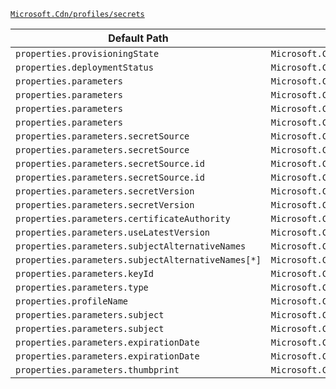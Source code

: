[`Microsoft.Cdn/profiles/secrets`](https://docs.microsoft.com/en-us/azure/templates/microsoft.cdn/profiles/secrets)

| Default Path | Alias |
|---|---|
| `properties.provisioningState` | `Microsoft.Cdn/profiles/secrets/provisioningState` |
| `properties.deploymentStatus` | `Microsoft.Cdn/profiles/secrets/deploymentStatus` |
| `properties.parameters` | `Microsoft.Cdn/profiles/secrets/parameters.CustomerCertificate` |
| `properties.parameters` | `Microsoft.Cdn/profiles/secrets/parameters.UrlSigningKey` |
| `properties.parameters` | `Microsoft.Cdn/profiles/secrets/parameters` |
| `properties.parameters` | `Microsoft.Cdn/profiles/secrets/parameters.ManagedCertificate` |
| `properties.parameters.secretSource` | `Microsoft.Cdn/profiles/secrets/parameters.CustomerCertificate.secretSource` |
| `properties.parameters.secretSource` | `Microsoft.Cdn/profiles/secrets/parameters.UrlSigningKey.secretSource` |
| `properties.parameters.secretSource.id` | `Microsoft.Cdn/profiles/secrets/parameters.CustomerCertificate.secretSource.id` |
| `properties.parameters.secretSource.id` | `Microsoft.Cdn/profiles/secrets/parameters.UrlSigningKey.secretSource.id` |
| `properties.parameters.secretVersion` | `Microsoft.Cdn/profiles/secrets/parameters.CustomerCertificate.secretVersion` |
| `properties.parameters.secretVersion` | `Microsoft.Cdn/profiles/secrets/parameters.UrlSigningKey.secretVersion` |
| `properties.parameters.certificateAuthority` | `Microsoft.Cdn/profiles/secrets/parameters.CustomerCertificate.certificateAuthority` |
| `properties.parameters.useLatestVersion` | `Microsoft.Cdn/profiles/secrets/parameters.CustomerCertificate.useLatestVersion` |
| `properties.parameters.subjectAlternativeNames` | `Microsoft.Cdn/profiles/secrets/parameters.CustomerCertificate.subjectAlternativeNames` |
| `properties.parameters.subjectAlternativeNames[*]` | `Microsoft.Cdn/profiles/secrets/parameters.CustomerCertificate.subjectAlternativeNames[*]` |
| `properties.parameters.keyId` | `Microsoft.Cdn/profiles/secrets/parameters.UrlSigningKey.keyId` |
| `properties.parameters.type` | `Microsoft.Cdn/profiles/secrets/parameters.type` |
| `properties.profileName` | `Microsoft.Cdn/profiles/secrets/profileName` |
| `properties.parameters.subject` | `Microsoft.Cdn/profiles/secrets/parameters.CustomerCertificate.subject` |
| `properties.parameters.subject` | `Microsoft.Cdn/profiles/secrets/parameters.ManagedCertificate.subject` |
| `properties.parameters.expirationDate` | `Microsoft.Cdn/profiles/secrets/parameters.CustomerCertificate.expirationDate` |
| `properties.parameters.expirationDate` | `Microsoft.Cdn/profiles/secrets/parameters.ManagedCertificate.expirationDate` |
| `properties.parameters.thumbprint` | `Microsoft.Cdn/profiles/secrets/parameters.CustomerCertificate.thumbprint` |

